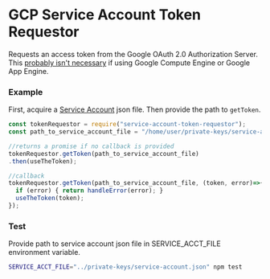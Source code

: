 # GCP Service Account Token Requestor
Requests an access token from the Google OAuth 2.0 Authorization Server.
This [probably isn't necessary](https://developers.google.com/identity/protocols/application-default-credentials) if using Google Compute Engine or Google App Engine.

### Example
First, acquire a [Service Account](https://console.developers.google.com/permissions/serviceaccounts) json file.
Then provide the path to `getToken`.

``` js
const tokenRequestor = require("service-account-token-requestor");
const path_to_service_account_file = "/home/user/private-keys/service-account.json";

//returns a promise if no callback is provided
tokenRequestor.getToken(path_to_service_account_file)
.then(useTheToken);

//callback
tokenRequestor.getToken(path_to_service_account_file, (token, error)=>{
  if (error) { return handleError(error); }
  useTheToken(token);
});
```

### Test
Provide path to service account json file in SERVICE_ACCT_FILE environment variable.

``` bash
SERVICE_ACCT_FILE="../private-keys/service-account.json" npm test
```

